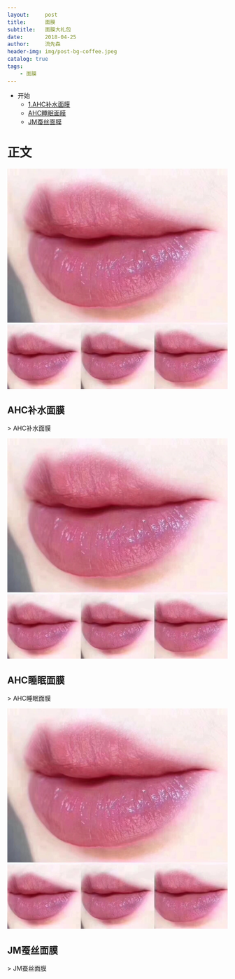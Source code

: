 ```yaml
---
layout:     post
title:      面膜
subtitle:   面膜大礼包
date:       2018-04-25
author:     流先森
header-img: img/post-bg-coffee.jpeg
catalog: true
tags:
    - 面膜
---
```

* 开始
	* [1.AHC补水面膜](#1.1)
	* [AHC睡眠面膜](#1.2)
	* [JM蚕丝面膜](#1.3)


# 正文
![pictrue](https://github.com/ACupOfSunrise/acupofsunrise.github.io/blob/master/img/20180425195938.jpg?raw=true)
<h2 id="1.1">AHC补水面膜</h2>
> AHC补水面膜

![pictrue](https://github.com/ACupOfSunrise/acupofsunrise.github.io/blob/master/img/20180425195938.jpg?raw=true)
<h2 id="1.2">AHC睡眠面膜</h2>
> AHC睡眠面膜

![pictrue](https://github.com/ACupOfSunrise/acupofsunrise.github.io/blob/master/img/20180425195938.jpg?raw=true)
<h2 id="1.3">JM蚕丝面膜</h2>
> JM蚕丝面膜
